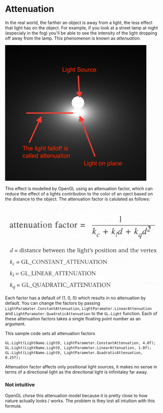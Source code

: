 # Attenuation
In the real world, the farther an object is away from a light, the less effect that light has on the object. For example, if you look at a street lamp at night (especialy in the fog) you'll be able to see the intensity of the light dropping off away from the lamp. This phenomenon is known as _attenuation_.

![ATTEN](atten.png)

This effect is modelled by OpenGL using an attenuation factor, which can reduce the effect of a lights contribution to the color of an oject based on the distance to the object. The attenuation factor is calulated as follows:

![FAC1](atten_fac.png)

![FAC2](atten_fac2.png)

Each factor has a default of (1, 0, 0) which results in no attenuation by default. You can change the factors by passing ```LightParamater.ConstantAttenuation```, ```LightParamater.LinearAttenuation``` and ```LightParamater.QuadraticAttenuation``` to the ```GL.Light``` function. Each of these attenuation factors takes a single floating point number as an argument.

This sample code sets all attenuation factors

```
GL.Light(LightName.Light0, LightParameter.ConstantAttenuation, 4.0f);
GL.Light(LightName.Light0, LightParameter.LinearAttenuation, 1.0f);
GL.Light(LightName.Light0, LightParameter.QuadraticAttenuation, 0.25f);
```

Attenuation factor affects only positional light sources, it makes no sense in terms of a directional light as the direcitonal light is infinitaley far away. 

### Not intuitive
OpenGL chose this attenuation model because it is pretty close to how nature actually looks / works. The problem is they lost all intuition with this formula.